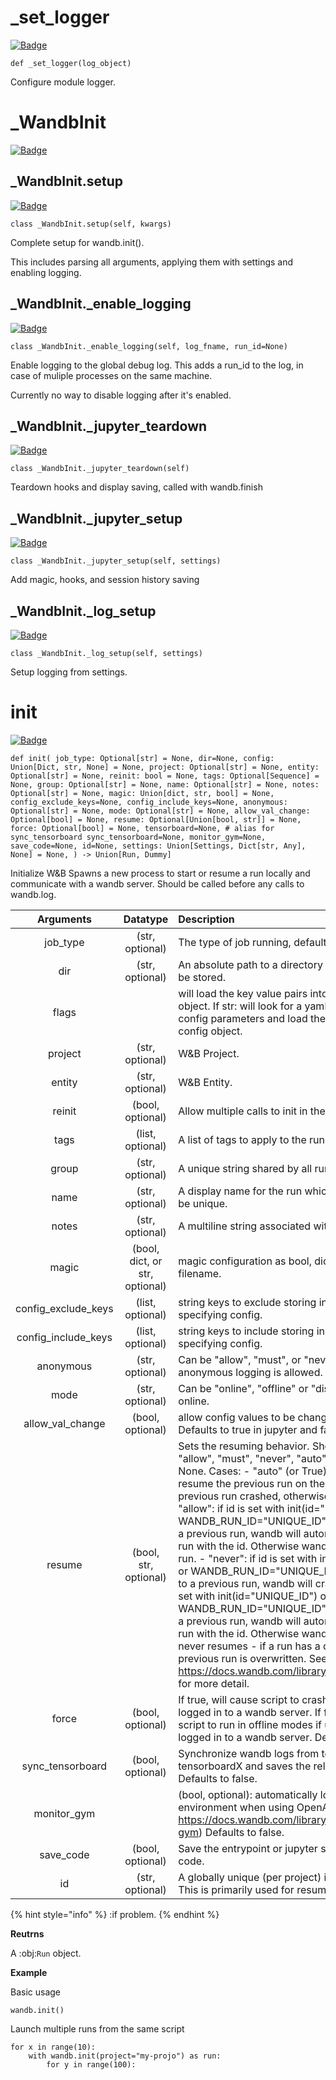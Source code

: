 # _set_logger
[![Badge](https://img.shields.io/badge/View%20source%20on%20GitHub-black?style=for-the-badge&logo=github)](https://github.com/ariG23498/Aritra-Documentation/blob/master/Folder/demo.py#L37-L41)

`def _set_logger(log_object)`


Configure module logger.










# _WandbInit
[![Badge](https://img.shields.io/badge/View%20source%20on%20GitHub-black?style=for-the-badge&logo=github)](https://github.com/ariG23498/Aritra-Documentation/blob/master/Folder/demo.py#L47-L440)














## _WandbInit.setup
[![Badge](https://img.shields.io/badge/View%20source%20on%20GitHub-black?style=for-the-badge&logo=github)](https://github.com/ariG23498/Aritra-Documentation/blob/master/Folder/demo.py#L59-L158)

`class _WandbInit.setup(self, kwargs)`


Complete setup for wandb.init().

This includes parsing all arguments, applying them with settings and enabling
logging.












## _WandbInit._enable_logging
[![Badge](https://img.shields.io/badge/View%20source%20on%20GitHub-black?style=for-the-badge&logo=github)](https://github.com/ariG23498/Aritra-Documentation/blob/master/Folder/demo.py#L166-L200)

`class _WandbInit._enable_logging(self, log_fname, run_id=None)`


Enable logging to the global debug log.  This adds a run_id to the log,
in case of muliple processes on the same machine.

Currently no way to disable logging after it's enabled.











## _WandbInit._jupyter_teardown
[![Badge](https://img.shields.io/badge/View%20source%20on%20GitHub-black?style=for-the-badge&logo=github)](https://github.com/ariG23498/Aritra-Documentation/blob/master/Folder/demo.py#L231-L245)

`class _WandbInit._jupyter_teardown(self)`


Teardown hooks and display saving, called with wandb.finish










## _WandbInit._jupyter_setup
[![Badge](https://img.shields.io/badge/View%20source%20on%20GitHub-black?style=for-the-badge&logo=github)](https://github.com/ariG23498/Aritra-Documentation/blob/master/Folder/demo.py#L246-L269)

`class _WandbInit._jupyter_setup(self, settings)`


Add magic, hooks, and session history saving










## _WandbInit._log_setup
[![Badge](https://img.shields.io/badge/View%20source%20on%20GitHub-black?style=for-the-badge&logo=github)](https://github.com/ariG23498/Aritra-Documentation/blob/master/Folder/demo.py#L270-L304)

`class _WandbInit._log_setup(self, settings)`


Setup logging from settings.










# init
[![Badge](https://img.shields.io/badge/View%20source%20on%20GitHub-black?style=for-the-badge&logo=github)](https://github.com/ariG23498/Aritra-Documentation/blob/master/Folder/demo.py#L449-L608)

`def init( job_type: Optional[str] = None, dir=None, config: Union[Dict, str, None] = None, project: Optional[str] = None, entity: Optional[str] = None, reinit: bool = None, tags: Optional[Sequence] = None, group: Optional[str] = None, name: Optional[str] = None, notes: Optional[str] = None, magic: Union[dict, str, bool] = None, config_exclude_keys=None, config_include_keys=None, anonymous: Optional[str] = None, mode: Optional[str] = None, allow_val_change: Optional[bool] = None, resume: Optional[Union[bool, str]] = None, force: Optional[bool] = None, tensorboard=None, # alias for sync_tensorboard sync_tensorboard=None, monitor_gym=None, save_code=None, id=None, settings: Union[Settings, Dict[str, Any], None] = None, ) -> Union[Run, Dummy]`


Initialize W&B
Spawns a new process to start or resume a run locally and communicate with a
wandb server. Should be called before any calls to wandb.log.


| **Arguments** | **Datatype** | **Description** |
|:--:|:--:|:--|
|job_type|(str, optional)|The type of job running, defaults to 'train'|
|dir|(str, optional)|An absolute path to a directory where metadata will be stored.|
|flags||will load the key value pairs into the runs config object. If str: will look for a yaml file that includes config parameters and load them into the run's config object.|
|project|(str, optional)|W&B Project.|
|entity|(str, optional)|W&B Entity.|
|reinit|(bool, optional)|Allow multiple calls to init in the same process.|
|tags|(list, optional)|A list of tags to apply to the run.|
|group|(str, optional)|A unique string shared by all runs in a given group.|
|name|(str, optional)|A display name for the run which does not have to be unique.|
|notes|(str, optional)|A multiline string associated with the run.|
|magic|(bool, dict, or str, optional)|magic configuration as bool, dict, json string, yaml filename.|
|config_exclude_keys|(list, optional)|string keys to exclude storing in W&B when specifying config.|
|config_include_keys|(list, optional)|string keys to include storing in W&B when specifying config.|
|anonymous|(str, optional)|Can be "allow", "must", or "never". Controls whether anonymous logging is allowed. Defaults to never.|
|mode|(str, optional)|Can be "online", "offline" or "disabled". Defaults to online.|
|allow_val_change|(bool, optional)|allow config values to be changed after setting. Defaults to true in jupyter and false otherwise.|
|resume|(bool, str, optional)|Sets the resuming behavior. Should be one of: "allow", "must", "never", "auto" or None. Defaults to None. Cases: - "auto" (or True): automatically resume the previous run on the same machine. if the previous run crashed, otherwise starts a new run. - "allow": if id is set with init(id="UNIQUE_ID") or WANDB_RUN_ID="UNIQUE_ID" and it is identical to a previous run, wandb will automatically resume the run with the id. Otherwise wandb will start a new run. - "never": if id is set with init(id="UNIQUE_ID") or WANDB_RUN_ID="UNIQUE_ID" and it is identical to a previous run, wandb will crash. - "must": if id is set with init(id="UNIQUE_ID") or WANDB_RUN_ID="UNIQUE_ID" and it is identical to a previous run, wandb will automatically resume the run with the id. Otherwise wandb will crash. - None: never resumes - if a run has a duplicate run_id the previous run is overwritten. See https://docs.wandb.com/library/advanced/resuming for more detail.|
|force|(bool, optional)|If true, will cause script to crash if user can't or isn't logged in to a wandb server. If false, will cause script to run in offline modes if user can't or isn't logged in to a wandb server. Defaults to false.|
|sync_tensorboard|(bool, optional)|Synchronize wandb logs from tensorboard or tensorboardX and saves the relevant events file. Defaults to false.|
|monitor_gym||(bool, optional): automatically logs videos of environment when using OpenAI Gym (see https://docs.wandb.com/library/integrations/openai-gym) Defaults to false.|
|save_code|(bool, optional)|Save the entrypoint or jupyter session history source code.|
|id|(str, optional)|A globally unique (per project) identifier for the run. This is primarily used for resuming.|




{% hint style="info" %}
:if problem.
{% endhint %}

**Reutrns**

A :obj:`Run` object.



**Example**

Basic usage
```
wandb.init()
```

Launch multiple runs from the same script
```
for x in range(10):
    with wandb.init(project="my-projo") as run:
        for y in range(100):
```

